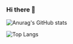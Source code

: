 ### Hi there 👋

![Anurag's GitHub stats](https://github-readme-stats.vercel.app/api?username=jsimonkzn&show_icons=true&theme=dark&count_private=true)

![Top Langs](https://github-readme-stats.vercel.app/api/top-langs/?username=jsimonkzn&layout=compact)

